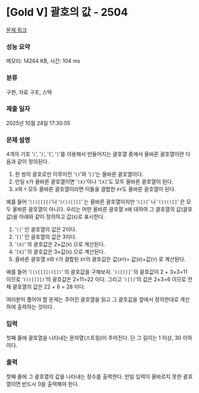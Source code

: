 # [Gold V] 괄호의 값 - 2504 

[문제 링크](https://www.acmicpc.net/problem/2504) 

### 성능 요약

메모리: 14264 KB, 시간: 104 ms

### 분류

구현, 자료 구조, 스택

### 제출 일자

2025년 10월 24일 17:30:05

### 문제 설명

<p style="user-select: auto !important;">4개의 기호 ‘<code style="user-select: auto !important;">(</code>’, ‘<code style="user-select: auto !important;">)</code>’, ‘<code style="user-select: auto !important;">[</code>’, ‘<code style="user-select: auto !important;">]</code>’를 이용해서 만들어지는 괄호열 중에서 올바른 괄호열이란 다음과 같이 정의된다.</p>

<ol style="user-select: auto !important;">
	<li style="user-select: auto !important;">한 쌍의 괄호로만 이루어진 ‘<code style="user-select: auto !important;">()</code>’와 ‘<code style="user-select: auto !important;">[]</code>’는 올바른 괄호열이다. </li>
	<li style="user-select: auto !important;">만일 <code style="user-select: auto !important;">X</code>가 올바른 괄호열이면 ‘<code style="user-select: auto !important;">(X)</code>’이나 ‘<code style="user-select: auto !important;">[X]</code>’도 모두 올바른 괄호열이 된다. </li>
	<li style="user-select: auto !important;"><code style="user-select: auto !important;">X</code>와 <code style="user-select: auto !important;">Y</code> 모두 올바른 괄호열이라면 이들을 결합한 <code style="user-select: auto !important;">XY</code>도 올바른 괄호열이 된다.</li>
</ol>

<p style="user-select: auto !important;">예를 들어 ‘<code style="user-select: auto !important;">(()[[]])</code>’나 ‘<code style="user-select: auto !important;">(())[][]</code>’ 는 올바른 괄호열이지만 ‘<code style="user-select: auto !important;">([)]</code>’ 나 ‘<code style="user-select: auto !important;">(()()[]</code>’ 은 모두 올바른 괄호열이 아니다. 우리는 어떤 올바른 괄호열 <code style="user-select: auto !important;">X</code>에 대하여 그 괄호열의 값(괄호값)을 아래와 같이 정의하고 값(<code style="user-select: auto !important;">X</code>)로 표시한다. </p>

<ol style="user-select: auto !important;">
	<li style="user-select: auto !important;">‘<code style="user-select: auto !important;">()</code>’ 인 괄호열의 값은 2이다.</li>
	<li style="user-select: auto !important;">‘<code style="user-select: auto !important;">[]</code>’ 인 괄호열의 값은 3이다.</li>
	<li style="user-select: auto !important;">‘<code style="user-select: auto !important;">(X)</code>’ 의 괄호값은 2×값(<code style="user-select: auto !important;">X</code>) 으로 계산된다.</li>
	<li style="user-select: auto !important;">‘<code style="user-select: auto !important;">[X]</code>’ 의 괄호값은 3×값(<code style="user-select: auto !important;">X</code>) 으로 계산된다.</li>
	<li style="user-select: auto !important;">올바른 괄호열 <code style="user-select: auto !important;">X</code>와 <code style="user-select: auto !important;">Y</code>가 결합된 <code style="user-select: auto !important;">XY</code>의 괄호값은 값(<code style="user-select: auto !important;">XY</code>)= 값(<code style="user-select: auto !important;">X</code>)+값(<code style="user-select: auto !important;">Y</code>) 로 계산된다.</li>
</ol>

<p style="user-select: auto !important;">예를 들어 ‘<code style="user-select: auto !important;">(()[[]])([])</code>’ 의 괄호값을 구해보자. ‘<code style="user-select: auto !important;">()[[]]</code>’ 의 괄호값이 2 + 3×3=11 이므로 ‘<code style="user-select: auto !important;">(()[[]])</code>’의 괄호값은 2×11=22 이다. 그리고 ‘<code style="user-select: auto !important;">([])</code>’의 값은 2×3=6 이므로 전체 괄호열의 값은 22 + 6 = 28 이다.</p>

<p style="user-select: auto !important;">여러분이 풀어야 할 문제는 주어진 괄호열을 읽고 그 괄호값을 앞에서 정의한대로 계산하여 출력하는 것이다. </p>

### 입력 

 <p style="user-select: auto !important;">첫째 줄에 괄호열을 나타내는 문자열(스트링)이 주어진다. 단 그 길이는 1 이상, 30 이하이다.</p>

### 출력 

 <p style="user-select: auto !important;">첫째 줄에 그 괄호열의 값을 나타내는 정수를 출력한다. 만일 입력이 올바르지 못한 괄호열이면 반드시 0을 출력해야 한다. </p>

